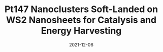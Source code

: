 ---
title: "Pt147 Nanoclusters Soft-Landed on WS2 Nanosheets for Catalysis and Energy Harvesting"
collection: publications
permalink: /publication/006-pt147-ws2
excerpt: '
<p align="left">
  <img width="220" height="" src="/images/006-pt147-ws2-cover.jpeg">
  <img width="280" height="" src="/images/006-pt147-ws2-1.gif">
</p>'
date: 2021-12-06
journal: ACS Appl. Nano Mater.
paperurl: 'https://doi.org/10.1021/acsanm.1c02683'
---